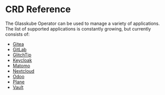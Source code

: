 # CRD Reference

The Glasskube Operator can be used to manage a variety of applications.
The list of supported applications is constantly growing, but currently consists of:

- [Gitea](gitea)
- [GitLab](gitlab)
- [GlitchTip](glitchtip)
- [Keycloak](keycloak)
- [Matomo](matomo)
- [Nextcloud](nextcloud)
- [Odoo](odoo)
- [Plane](plane)
- [Vault](vault)
